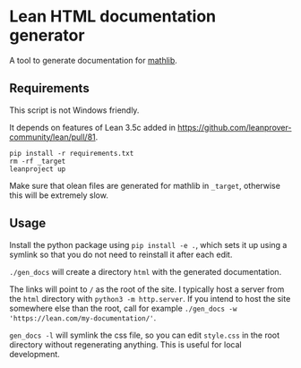 # Lean HTML documentation generator

A tool to generate documentation for [mathlib](https://github.com/leanprover-community/mathlib/).

## Requirements

This script is not Windows friendly.

It depends on features of Lean 3.5c added in
<https://github.com/leanprover-community/lean/pull/81>.

```
pip install -r requirements.txt
rm -rf _target
leanproject up
```

Make sure that olean files are generated for mathlib in `_target`, otherwise this will be extremely slow.

## Usage

Install the python package using `pip install -e .`, which sets it up using a symlink so that
you do not need to reinstall it after each edit.

`./gen_docs` will create a directory `html` with the generated documentation.

The links will point to `/` as the root of the site.
I typically host a server from the `html` directory with `python3 -m http.server`.
If you intend to host the site somewhere else than the root,
call for example `./gen_docs -w 'https://lean.com/my-documentation/'`.

`gen_docs -l` will symlink the css file, so you can edit `style.css` in the root directory
without regenerating anything. This is useful for local development.
